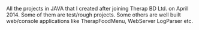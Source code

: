 All the projects in JAVA that I created after joining Therap BD Ltd. on April 2014.
Some of them are test/rough projects. Some others are well built web/console applications like TherapFoodMenu, WebServer LogParser etc.

